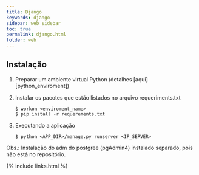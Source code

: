 ```yaml
---
title: Django
keywords: django
sidebar: web_sidebar
toc: true
permalink: django.html
folder: web
---
```


## Instalação 

1. Preparar um ambiente virtual Python (detalhes [aqui][python_enviroment])

2. Instalar os pacotes que estão listados no arquivo requeriments.txt

    ```shell
    $ workon <enviroment_name>
    $ pip install -r requerements.txt
    ````
    
3. Executando a aplicação
 
    ```shell
    $ python <APP_DIR>/manage.py runserver <IP_SERVER>
    ```

Obs.: Instalação do adm do postgree (pgAdmin4) instalado separado, pois não está no repositório.

{% include links.html %}
